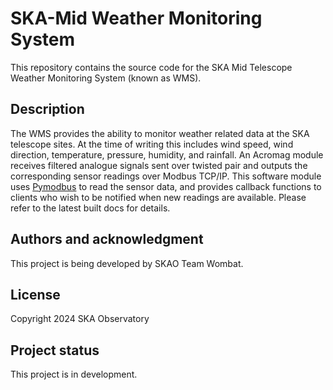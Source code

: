 # SKA-Mid Weather Monitoring System

This repository contains the source code for the SKA Mid Telescope Weather Monitoring System (known as WMS).

## Description
The WMS provides the ability to monitor weather related data at the SKA telescope sites. At the time of writing this includes wind speed, wind direction, temperature, pressure, humidity, and rainfall. An Acromag module receives filtered analogue signals sent over twisted pair and outputs the corresponding sensor readings over Modbus TCP/IP. This software module uses [Pymodbus](https://pymodbus.readthedocs.io/en/latest/) to read the sensor data, and provides callback functions to clients who wish to be notified when new readings are available. Please refer to the latest built docs for details.

## Authors and acknowledgment
This project is being developed by SKAO Team Wombat.

## License
Copyright 2024 SKA Observatory

## Project status
This project is in development.